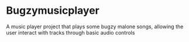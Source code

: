 # Bugzymusicplayer
A music player project that plays some bugzy malone songs, allowing the user interact with tracks through basic audio controls
